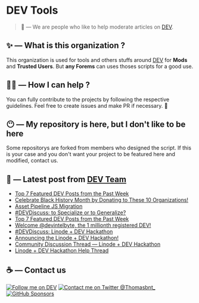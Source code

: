 # DEV Tools

> 🔧 — We are people who like to help moderate articles on [DEV](https://dev.to).

## ✨ — What is this organization ?

This organization is used for tools and others stuffs around [DEV](https://dev.to) for **Mods** and **Trusted Users**. But __any Forems__ can uses thoses scripts for a good use.


## 💪🏼 — How I can help ?

You can fully contribute to the projects by following the respective guidelines. Feel free to create issues and make PR if necessary. 🎉

## 😶 — My repository is here, but I don't like to be here

Some repositorys are forked from members who designed the script. If this is your case and you don't want your project to be featured here and modified, contact us.

## 📝 — Latest post from [DEV Team](https://dev.to/devteam)

<!-- BLOG-POST-LIST:START -->
- [Top 7 Featured DEV Posts from the Past Week](https://dev.to/devteam/top-7-featured-dev-posts-from-the-past-week-1ni2)
- [Celebrate Black History Month by Donating to These 10 Organizations!](https://dev.to/devteam/celebrate-black-history-month-by-donating-to-these-10-organizations-104i)
- [Asset Pipeline JS Migration](https://dev.to/devteam/asset-pipeline-js-migration-48ki)
- [#DEVDiscuss: to Specialize or to Generalize?](https://dev.to/devteam/devdiscuss-to-specialize-or-to-generalize-46lj)
- [Top 7 Featured DEV Posts from the Past Week](https://dev.to/devteam/top-7-featured-dev-posts-from-the-past-week-3id8)
- [Welcome @devintelbyte, the 1 millionth registered DEV!](https://dev.to/devteam/welcome-devintelbyte-the-1-millionth-registered-dev-381i)
- [#DEVDiscuss: Linode + DEV Hackathon](https://dev.to/devteam/devdiscuss-linode-dev-hackathon-2f85)
- [Announcing the Linode + DEV Hackathon!](https://dev.to/devteam/announcing-the-linode-dev-hackathon-377p)
- [Community Discussion Thread — Linode + DEV Hackathon](https://dev.to/devteam/community-discussion-thread-linode-dev-hackathon-59k1)
- [Linode + DEV Hackathon Help Thread](https://dev.to/devteam/linode-dev-hackathon-help-thread-1cmo)
<!-- BLOG-POST-LIST:END -->


## ☕ — Contact us

[![Follow me on DEV](https://img.shields.io/badge/dev.to-%2308090A.svg?&style=for-the-badge&logo=dev.to&logoColor=white&alt=devto)](https://dev.to/thomasbnt)
[![Contact me on Twitter @Thomasbnt_](https://img.shields.io/badge/Contact%20me%20on%20Twitter-%231DA1F2.svg?&style=for-the-badge&logo=twitter&logoColor=white&alt=twitter)](https://twitter.com/messages/1142357270-1142357270?text=Hello,%20I%20contact%20you%20from%20devtotools%20&recipient_id=1142357270) [![GitHub Sponsors](https://img.shields.io/badge/Sponsor%20me-%23EA54AE.svg?&style=for-the-badge&logo=github-sponsors&logoColor=white)](https://github.com/sponsors/thomasbnt)


